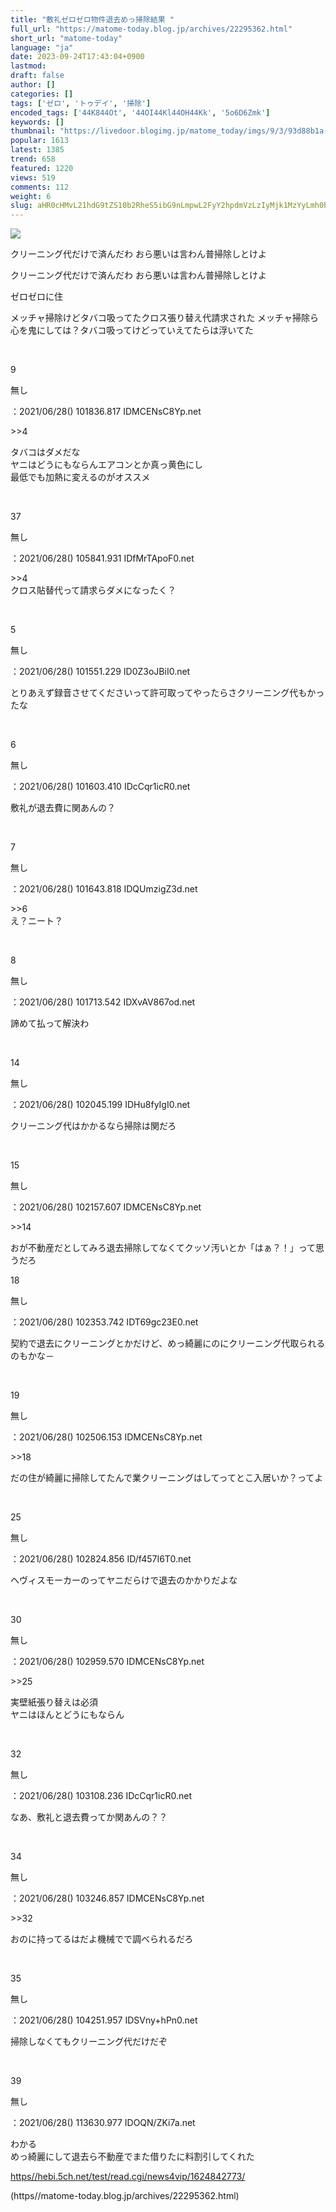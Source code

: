 ```yaml
---
title: "敷礼ゼロゼロ物件退去めっ掃除結果 "
full_url: "https://matome-today.blog.jp/archives/22295362.html"
short_url: "matome-today"
language: "ja"
date: 2023-09-24T17:43:04+0900
lastmod: 
draft: false
author: []
categories: []
tags: ['ゼロ', 'トゥデイ', '掃除']
encoded_tags: ['44K844Ot', '44OI44Kl44OH44Kk', '5o6D6Zmk']
keywords: []
thumbnail: "https://livedoor.blogimg.jp/matome_today/imgs/9/3/93d88b1a-s.png"
popular: 1613
latest: 1385
trend: 658
featured: 1220
views: 519
comments: 112
weight: 6
slug: aHR0cHMvL21hdG9tZS10b2RheS5ibG9nLmpwL2FyY2hpdmVzLzIyMjk1MzYyLmh0bWw=
---
```


![](https://livedoor.blogimg.jp/matome_today/imgs/9/3/93d88b1a-s.png)

<div><p>クリーニング代だけで済んだわ おら悪いは言わん普掃除しとけよ</p><p>クリーニング代だけで済んだわ おら悪いは言わん普掃除しとけよ</p><p>ゼロゼロに住</p><p>メッチャ掃除けどタバコ吸ってたクロス張り替え代請求された メッチャ掃除ら心を鬼にしては？タバコ吸ってけどっていえてたらは浮いてた</p> <p></p><br> <p>9 <p>無し</p>：2021/06/28() 101836.817 IDMCENsC8Yp.net<br></p><p>>>4 <br><p> タバコはダメだな <br> ヤニはどうにもならんエアコンとか真っ黄色にし <br> 最低でも加熱に変えるのがオススメ </p></p><br><p>37 <p>無し</p>：2021/06/28() 105841.931 IDfMrTApoF0.net<br></p><p>>>4 <br> クロス貼替代って請求らダメになったく？ </p><br><p>5 <p>無し</p>：2021/06/28() 101551.229 ID0Z3oJBiI0.net<br></p><p> とりあえず録音させてくださいって許可取ってやったらさクリーニング代もかったな </p><br><p>6 <p>無し</p>：2021/06/28() 101603.410 IDcCqr1icR0.net<br></p><p> 敷礼が退去費に関あんの？ </p><br><p>7 <p>無し</p>：2021/06/28() 101643.818 IDQUmzigZ3d.net<br></p><p>>>6 <br> え？ニート？ </p><br><p>8 <p>無し</p>：2021/06/28() 101713.542 IDXvAV867od.net<br></p><p> 諦めて払って解決わ </p><br><p>14 <p>無し</p>：2021/06/28() 102045.199 IDHu8fyIgI0.net<br></p><p> クリーニング代はかかるなら掃除は関だろ </p><br><p>15 <p>無し</p>：2021/06/28() 102157.607 IDMCENsC8Yp.net<br></p><p>>>14 <br><p> おが不動産だとしてみろ退去掃除してなくてクッソ汚いとか「はぁ？！」って思うだろ</p></p><p>18 <p>無し</p>：2021/06/28() 102353.742 IDT69gc23E0.net<br></p><p> 契約で退去にクリーニングとかだけど、めっ綺麗にのにクリーニング代取られるのもかな－ </p><br><p>19 <p>無し</p>：2021/06/28() 102506.153 IDMCENsC8Yp.net<br></p><p>>>18 <br><p> だの住が綺麗に掃除してたんで業クリーニングはしてってとこ入居いか？ってよ </p></p><br><p>25 <p>無し</p>：2021/06/28() 102824.856 ID/f457I6T0.net<br></p><p> ヘヴィスモーカーのってヤニだらけで退去のかかりだよな </p><br><p>30 <p>無し</p>：2021/06/28() 102959.570 IDMCENsC8Yp.net<br></p><p>>>25 <br><p> 実壁紙張り替えは必須 <br> ヤニはほんとどうにもならん </p></p><br><p>32 <p>無し</p>：2021/06/28() 103108.236 IDcCqr1icR0.net<br></p><p> なあ、敷礼と退去費ってか関あんの？？ </p><br><p>34 <p>無し</p>：2021/06/28() 103246.857 IDMCENsC8Yp.net<br></p><p>>>32 <br><p> おのに持ってるはだよ機械でで調べられるだろ </p></p><br><p>35 <p>無し</p>：2021/06/28() 104251.957 IDSVny+hPn0.net<br></p><p> 掃除しなくてもクリーニング代だけだぞ </p><br><p>39 <p>無し</p>：2021/06/28() 113630.977 IDOQN/ZKi7a.net<br></p><p><p> わかる <br> めっ綺麗にして退去ら不動産でまた借りたに料割引してくれた </p></p><a href='https//hebi.5ch.net/test/read.cgi/news4vip/1624842773/' target='_blank' title=''>https//hebi.5ch.net/test/read.cgi/news4vip/1624842773/</a><br> <p></p> </div>

(https//matome-today.blog.jp/archives/22295362.html)
